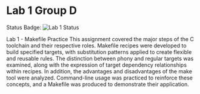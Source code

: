 # Lab 1 Group D
Status Badge: ![Lab 1 Status](https://github.com/uofu-adv-emb-25/lab-group-D/actions/workflows/main.yml/badge.svg)

Lab 1 - Makefile Practice
This assignment covered the major steps of the C toolchain and their respective roles. Makefile recipes were developed to build specified targets, with substitution patterns applied to create flexible and reusable rules. The distinction between phony and regular targets was examined, along with the expression of target dependency relationships within recipes. In addition, the advantages and disadvantages of the make tool were analyzed. Command-line usage was practiced to reinforce these concepts, and a Makefile was produced to demonstrate their application.
